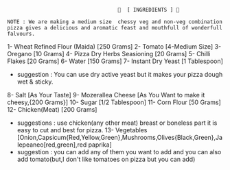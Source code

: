                                         🍕  [ INGREDIENTS ] 🍕

    NOTE : We are making a medium size  chessy veg and non-veg combination pizza gives a delicious and aromatic feast and mouthfull of wonderfull falvours.
 
 1- Wheat Refined Flour (Maida) [250 Grams]
 2- Tomato [4-Medium Size]
 3- Oregano [10 Grams]
 4- Pizza Dry Herbs Seasioning [20 Grams]
 5- Chilli Flakes [20 Grams]
 6- Water [150 Grams]
 7- Instant Dry Yeast [1 Tablespoon]
 *  suggestion : You can use dry active yeast but it makes your pizza dough wet & sticky.

8-  Salt [As Your Taste]
9-  Mozerallea Cheese [As You Want to make it cheesy,{200 Grams}] 
10- Sugar [1/2 Tablespoon]
11- Corn Flour [50 Grams]
12- Chicken(Meat) [200 Grams]
 *  suggestions : use chicken(any other meat) breast or boneless part it is easy to cut and best for pizza.
13- Vegetables [Onion,Capsicum{Red,Yellow,Green},Mushrooms,Olives{Black,Green},Jalepeaneo[red,green],red paprika]
 *  suggestion : you can add any of them you want to add and you can also add tomato(but,I don't like tomatoes on pizza but you can add)